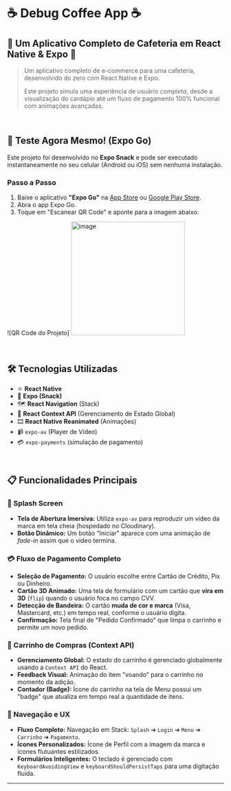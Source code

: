 # ☕ Debug Coffee App ☕

## 🌟 Um Aplicativo Completo de Cafeteria em React Native & Expo 🌟

> Um aplicativo completo de e-commerce para uma cafeteria, desenvolvido do zero com React Native e Expo.
>
> Este projeto simula uma experiência de usuário *completa*, desde a visualização do cardápio até um fluxo de pagamento 100% funcional com animações avançadas.

<br>

## 🚀 Teste Agora Mesmo! (Expo Go)

Este projeto foi desenvolvido no **Expo Snack** e pode ser executado instantaneamente no seu celular (Android ou iOS) sem nenhuma instalação.

### Passo a Passo

1.  Baixe o aplicativo **"Expo Go"** na [App Store](https://apps.apple.com/br/app/expo-go/id982107779) ou [Google Play Store](https://play.google.com/store/apps/details?id=host.exp.exponent).
2.  Abra o app Expo Go.
3.  Toque em "Escanear QR Code" e aponte para a imagem abaixo:

![QR Code do Projeto]
<img width="264" height="264" alt="image" src="https://github.com/user-attachments/assets/3948bd69-f7a7-4032-91fc-68081149c12b" />



<br>

## 🛠️ Tecnologias Utilizadas

* ⚛️ **React Native**
* 🍿 **Expo (Snack)**
* 🗺️ **React Navigation** (Stack)
* 🛒 **React Context API** (Gerenciamento de Estado Global)
* 🎞️ **React Native Reanimated** (Animações)
* 📹 `expo-av` (Player de Vídeo)
* 💳 `expo-payments` (simulação de pagamento)

<br>

## 📋 Funcionalidades Principais

### 🎥 Splash Screen
* **Tela de Abertura Imersiva:** Utiliza `expo-av` para reproduzir um vídeo da marca em tela cheia (hospedado no Cloudinary).
* **Botão Dinâmico:** Um botão "Iniciar" aparece com uma animação de *fade-in* assim que o vídeo termina.

### 💳 Fluxo de Pagamento Completo
* **Seleção de Pagamento:** O usuário escolhe entre Cartão de Crédito, Pix ou Dinheiro.
* **Cartão 3D Animado:** Uma tela de formulário com um cartão que **vira em 3D** (`flip`) quando o usuário foca no campo CVV.
* **Detecção de Bandeira:** O cartão **muda de cor e marca** (Visa, Mastercard, etc.) em tempo real, conforme o usuário digita.
* **Confirmação:** Tela final de "Pedido Confirmado" que limpa o carrinho e permite um novo pedido.

### 🛒 Carrinho de Compras (Context API)
* **Gerenciamento Global:** O estado do carrinho é gerenciado globalmente usando a `Context API` do React.
* **Feedback Visual:** Animação do item "voando" para o carrinho no momento da adição.
* **Contador (Badge):** Ícone do carrinho na tela de Menu possui um "badge" que atualiza em tempo real a quantidade de itens.

### 📱 Navegação e UX
* **Fluxo Completo:** Navegação em Stack: `Splash` ➔ `Login` ➔ `Menu` ➔ `Carrinho` ➔ `Pagamento`.
* **Ícones Personalizados:** Ícone de Perfil com a imagem da marca e ícones flutuantes estilizados.
* **Formulários Inteligentes:** O teclado é gerenciado com `KeyboardAvoidingView` e `keyboardShouldPersistTaps` para uma digitação fluida.

---

